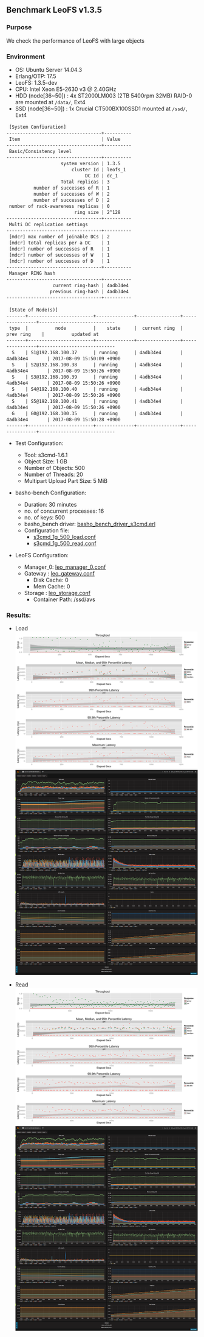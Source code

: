 ## Benchmark LeoFS v1.3.5

### Purpose
We check the performance of LeoFS with large objects

### Environment

* OS: Ubuntu Server 14.04.3
* Erlang/OTP: 17.5
* LeoFS: 1.3.5-dev
* CPU: Intel Xeon E5-2630 v3 @ 2.40GHz
* HDD (node[36~50]) : 4x ST2000LM003 (2TB 5400rpm 32MB) RAID-0 are mounted at `/data/`, Ext4
* SSD (node[36~50]) : 1x Crucial CT500BX100SSD1 mounted at `/ssd/`, Ext4

```
 [System Confiuration]
-----------------------------------+----------
 Item                              | Value
-----------------------------------+----------
 Basic/Consistency level
-----------------------------------+----------
                    system version | 1.3.5
                        cluster Id | leofs_1
                             DC Id | dc_1
                    Total replicas | 3
          number of successes of R | 1
          number of successes of W | 2
          number of successes of D | 2
 number of rack-awareness replicas | 0
                         ring size | 2^128
-----------------------------------+----------
 Multi DC replication settings
-----------------------------------+----------
 [mdcr] max number of joinable DCs | 2
 [mdcr] total replicas per a DC    | 1
 [mdcr] number of successes of R   | 1
 [mdcr] number of successes of W   | 1
 [mdcr] number of successes of D   | 1
-----------------------------------+----------
 Manager RING hash
-----------------------------------+----------
                 current ring-hash | 4adb34e4
                previous ring-hash | 4adb34e4
-----------------------------------+----------

 [State of Node(s)]
-------+------------------------+--------------+----------------+----------------+----------------------------
 type  |          node          |    state     |  current ring  |   prev ring    |          updated at
-------+------------------------+--------------+----------------+----------------+----------------------------
  S    | S1@192.168.100.37      | running      | 4adb34e4       | 4adb34e4       | 2017-08-09 15:50:09 +0900
  S    | S2@192.168.100.38      | running      | 4adb34e4       | 4adb34e4       | 2017-08-09 15:50:26 +0900
  S    | S3@192.168.100.39      | running      | 4adb34e4       | 4adb34e4       | 2017-08-09 15:50:26 +0900
  S    | S4@192.168.100.40      | running      | 4adb34e4       | 4adb34e4       | 2017-08-09 15:50:26 +0900
  S    | S5@192.168.100.41      | running      | 4adb34e4       | 4adb34e4       | 2017-08-09 15:50:26 +0900
  G    | G0@192.168.100.35      | running      | 4adb34e4       | 4adb34e4       | 2017-08-09 15:50:28 +0900
-------+------------------------+--------------+----------------+----------------+----------------------------

```

* Test Configuration:
    * Tool: s3cmd-1.6.1
    * Object Size: 1 GB
    * Number of Objects: 500
    * Number of Threads: 20
    * Multipart Upload Part Size: 5 MiB

* basho-bench Configuration:
    * Duration: 30 minutes
    * no. of concurrent processes: 16
    * no. of keys: 500
    * basho_bench driver: [basho_bench_driver_s3cmd.erl](https://github.com/leo-project/basho_bench/blob/s3cmd/src/basho_bench_driver_s3cmd.erl)
    * Configuration file: 
        * [s3cmd_1g_500_load.conf](load/s3cmd_1g_500_load.conf)
        * [s3cmd_1g_500_read.conf](read/s3cmd_1g_500_read.conf)

* LeoFS Configuration:
    * Manager_0: [leo_manager_0.conf](conf/G0/leo_manager.conf)
    * Gateway  : [leo_gateway.conf](conf/G0/leo_gateway.conf)
        * Disk Cache: 0
        * Mem Cache:  0
    * Storage  : [leo_storage.conf](conf/S0/leo_storage.conf)
        * Container Path: /ssd/avs

### Results:
* Load
    ![ops-latency](load/summary.png)
    ![monitoring-results](load/grafana.png)

* Read
    ![ops-latency](read/summary.png)
    ![monitoring-results](read/grafana.png)
